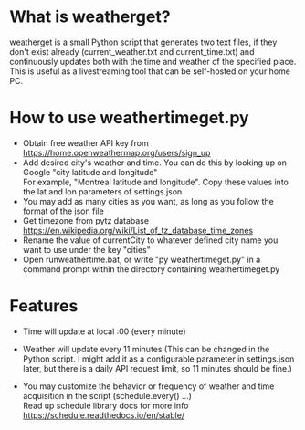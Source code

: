 # What is weatherget?
weatherget is a small Python script that generates two text files, if they don't exist already (current_weather.txt and current_time.txt) and continuously updates both with the time and weather of the specified place. This is useful as a livestreaming tool that can be self-hosted on your home PC.

# How to use weathertimeget.py
- Obtain free weather API key from https://home.openweathermap.org/users/sign_up
- Add desired city's weather and time. You can do this by looking up on Google "city latitude and longitude"\
For example, "Montreal latitude and longitude". Copy these values into the lat and lon parameters of settings.json
- You may add as many cities as you want, as long as you follow the format of the json file
- Get timezone from pytz database https://en.wikipedia.org/wiki/List_of_tz_database_time_zones
- Rename the value of currentCity to whatever defined city name you want to use under the key "cities"
- Open runweathertime.bat, or write "py weathertimeget.py" in a command prompt within the directory containing weathertimeget.py

# Features
- Time will update at local :00 (every minute)
- Weather will update every 11 minutes (This can be changed in the Python script. I might add it as a configurable parameter in settings.json later, but there is a daily API request limit, so 11 minutes should be fine.)

- You may customize the behavior or frequency of weather and time acquisition in the script (schedule.every() ...)\
Read up schedule library docs for more info https://schedule.readthedocs.io/en/stable/